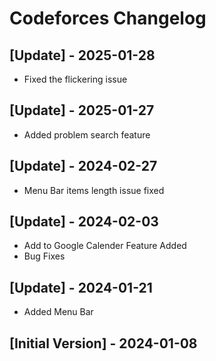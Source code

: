 # Codeforces Changelog

## [Update] - 2025-01-28

- Fixed the flickering issue

## [Update] - 2025-01-27

- Added problem search feature

## [Update] - 2024-02-27

- Menu Bar items length issue fixed

## [Update] - 2024-02-03

- Add to Google Calender Feature Added
- Bug Fixes

## [Update] - 2024-01-21

- Added Menu Bar

## [Initial Version] - 2024-01-08
